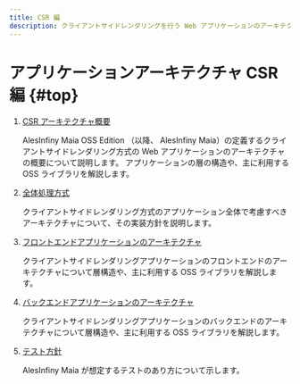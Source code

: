 ```yaml
---
title: CSR 編
description: クライアントサイドレンダリングを行う Web アプリケーションのアーキテクチャについて解説します。
---
```


# アプリケーションアーキテクチャ CSR 編 {#top}

1. [CSR アーキテクチャ概要](csr-architecture-overview.md)

    AlesInfiny Maia OSS Edition （以降、 AlesInfiny Maia）の定義するクライアントサイドレンダリング方式の Web アプリケーションのアーキテクチャの概要について説明します。
    アプリケーションの層の構造や、主に利用する OSS ライブラリを解説します。

1. [全体処理方式](global-function.md)

    クライアントサイドレンダリング方式のアプリケーション全体で考慮すべきアーキテクチャについて、その実装方針を説明します。

1. [フロントエンドアプリケーションのアーキテクチャ](frontend-application/index.md)

    クライアントサイドレンダリングアプリケーションのフロントエンドのアーキテクチャについて層構造や、主に利用する OSS ライブラリを解説します。

1. [バックエンドアプリケーションのアーキテクチャ](backend-application/index.md)

    クライアントサイドレンダリングアプリケーションのバックエンドのアーキテクチャについて層構造や、主に利用する OSS ライブラリを解説します。

1. [テスト方針](test/index.md)

    AlesInfiny Maia が想定するテストのあり方について示します。
